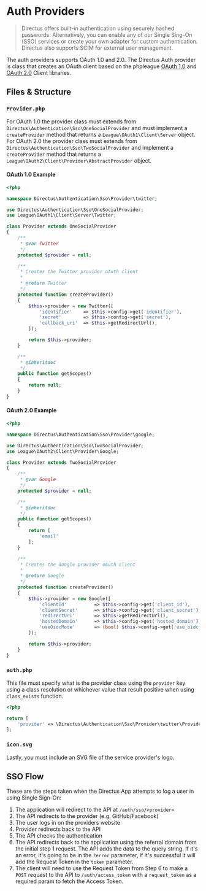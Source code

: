 # Auth Providers

> Directus offers built-in authentication using securely hashed passwords. Alternatively, you can enable any of our Single Sing-On (SSO) services or create your own adapter for custom authentication. Directus also supports SCIM for external user management.

The auth providers supports OAuth 1.0 and 2.0. The Directus Auth provider is class that creates an OAuth client based on the phpleague [OAuth 1.0](https://github.com/thephpleague/oauth1-client) and [OAuth 2.0](https://github.com/thephpleague/oauth2-client) Client libraries.

## Files & Structure

### `Provider.php`

For OAuth 1.0 the provider class must extends from `Directus\Authentication\Sso\OneSocialProvider` and must implement a `createProvider` method that returns a `League\OAuth1\Client\Server` object. For OAuth 2.0 the provider class must extends from `Directus\Authentication\Sso\TwoSocialProvider` and implement a `createProvider` method that returns a `League\OAuth2\Client\Provider\AbstractProvider` object.

#### OAuth 1.0 Example

```php
<?php

namespace Directus\Authentication\Sso\Provider\twitter;

use Directus\Authentication\Sso\OneSocialProvider;
use League\OAuth1\Client\Server\Twitter;

class Provider extends OneSocialProvider
{
    /**
     * @var Twitter
     */
    protected $provider = null;

    /**
     * Creates the Twitter provider oAuth client
     *
     * @return Twitter
     */
    protected function createProvider()
    {
        $this->provider = new Twitter([
            'identifier'    => $this->config->get('identifier'),
            'secret'        => $this->config->get('secret'),
            'callback_uri'  => $this->getRedirectUrl(),
        ]);

        return $this->provider;
    }

    /**
     * @inheritdoc
     */
    public function getScopes()
    {
        return null;
    }
}
```

#### OAuth 2.0 Example

```php
<?php

namespace Directus\Authentication\Sso\Provider\google;

use Directus\Authentication\Sso\TwoSocialProvider;
use League\OAuth2\Client\Provider\Google;

class Provider extends TwoSocialProvider
{
    /**
     * @var Google
     */
    protected $provider = null;

    /**
     * @inheritdoc
     */
    public function getScopes()
    {
        return [
            'email'
        ];
    }

    /**
     * Creates the Google provider oAuth client
     *
     * @return Google
     */
    protected function createProvider()
    {
        $this->provider = new Google([
            'clientId'          => $this->config->get('client_id'),
            'clientSecret'      => $this->config->get('client_secret'),
            'redirectUri'       => $this->getRedirectUrl(),
            'hostedDomain'      => $this->config->get('hosted_domain'),
            'useOidcMode'       => (bool) $this->config->get('use_oidc_mode'),
        ]);

        return $this->provider;
    }
}

```

### `auth.php`

This file must specify what is the provider class using the `provider` key using a class resolution or whichever value that result positive when using `class_exists` function.

```php
<?php

return [
    'provider' => \Directus\Authentication\Sso\Provider\twitter\Provider::class
];
```

### `icon.svg`

Lastly, you must include an SVG file of the service provider's logo.

## SSO Flow

These are the steps taken when the Directus App attempts to log a user in using Single Sign-On:

1. The application will redirect to the API at `/auth/sso/<provider>`
2. The API redirects to the provider (e.g. GitHub/Facebook)
3. The user logs in on the providers website
4. Provider redirects back to the API
5. The API checks the authentication
6. The API redirects back to the application using the referral domain from the initial step 1 request. The API adds the data to the query string. If it's an error, it's going to be in the `?error` parameter, if it's successful it will add the Request Token in the `token` parameter.
7. The client will need to use the Request Token from Step 6 to make a `POST` request to the API to `/auth/access_token` with a `request_token` as a required param to fetch the Access Token.
